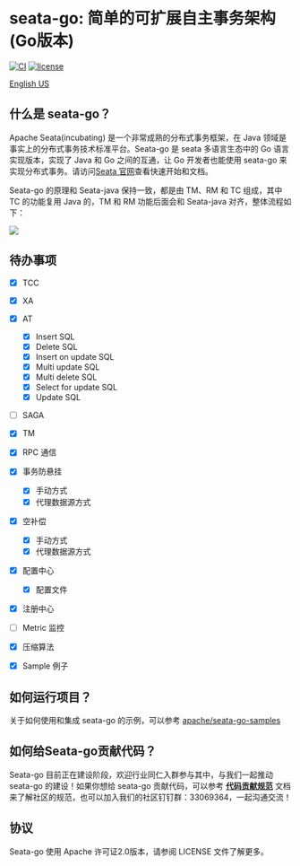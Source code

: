 
# seata-go: 简单的可扩展自主事务架构(Go版本)

[![CI](https://github.com/apache/incubator-seata-go/actions/workflows/license.yml/badge.svg)](https://github.com/apache/incubator-seata-go/actions/workflows/license.yml)
[![license](https://img.shields.io/github/license/apache/incubator-seata-go.svg)](https://www.apache.org/licenses/LICENSE-2.0.html)

[English US](./README.md)

## 什么是 seata-go？

Apache Seata(incubating) 是一个非常成熟的分布式事务框架，在 Java 领域是事实上的分布式事务技术标准平台。Seata-go 是 seata 多语言生态中的 Go 语言实现版本，实现了 Java 和 Go 之间的互通，让 Go 开发者也能使用 seata-go 来实现分布式事务。请访问[Seata 官网](https://seata.apache.org/zh-cn/)查看快速开始和文档。

Seata-go 的原理和 Seata-java 保持一致，都是由 TM、RM 和 TC 组成，其中 TC 的功能复用 Java 的，TM 和 RM 功能后面会和 Seata-java 对齐，整体流程如下：

![](https://user-images.githubusercontent.com/68344696/145942191-7a2d469f-94c8-4cd2-8c7e-46ad75683636.png)

## 待办事项

- [x] TCC
- [x] XA
- [x] AT
  - [x] Insert SQL
  - [x] Delete SQL
  - [x] Insert on update SQL
  - [x] Multi update SQL
  - [x] Multi delete SQL
  - [x] Select for update SQL
  - [x] Update SQL
- [ ] SAGA
- [x] TM
- [x] RPC 通信
- [x] 事务防悬挂
  - [x] 手动方式
  - [x] 代理数据源方式
- [x] 空补偿
  - [x] 手动方式
  - [x] 代理数据源方式
- [x] 配置中心
  - [x] 配置文件
- [x] 注册中心
- [ ] Metric 监控
- [x] 压缩算法
- [x] Sample 例子


## 如何运行项目？

关于如何使用和集成 seata-go 的示例，可以参考 [apache/seata-go-samples](https://github.com/apache/incubator-seata-go-samples)


## 如何给Seata-go贡献代码？

Seata-go 目前正在建设阶段，欢迎行业同仁入群参与其中，与我们一起推动 seata-go 的建设！如果你想给 seata-go 贡献代码，可以参考 **[代码贡献规范](./CONTRIBUTING.md)** 文档来了解社区的规范，也可以加入我们的社区钉钉群：33069364，一起沟通交流！

## 协议

Seata-go 使用 Apache 许可证2.0版本，请参阅 LICENSE 文件了解更多。
